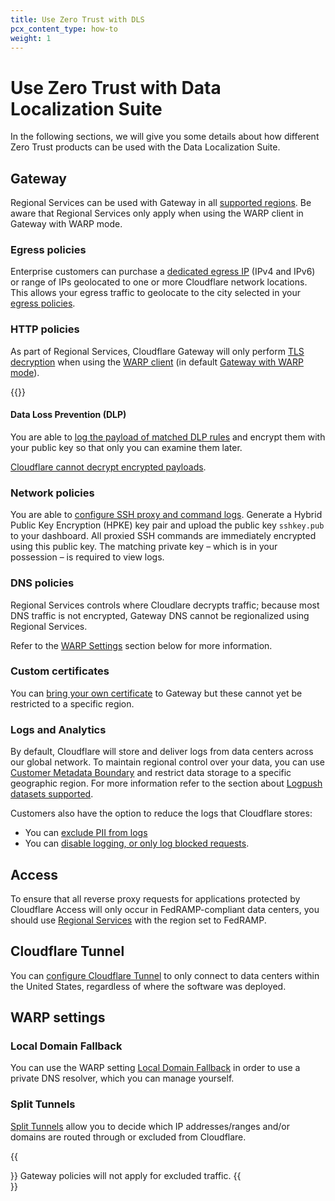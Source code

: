 ```yaml
---
title: Use Zero Trust with DLS
pcx_content_type: how-to
weight: 1
---
```


# Use Zero Trust with Data Localization Suite

In the following sections, we will give you some details about how different Zero Trust products can be used with the Data Localization Suite.

## Gateway

Regional Services can be used with Gateway in all [supported regions](/data-localization/). Be aware that Regional Services only apply when using the WARP client in Gateway with WARP mode.

### Egress policies

Enterprise customers can purchase a [dedicated egress IP](/cloudflare-one/policies/gateway/egress-policies/dedicated-egress-ips/) (IPv4 and IPv6) or range of IPs geolocated to one or more Cloudflare network locations.
This allows your egress traffic to geolocate to the city selected in your [egress policies](/cloudflare-one/policies/gateway/egress-policies/).

### HTTP policies

As part of Regional Services, Cloudflare Gateway will only perform [TLS decryption](/cloudflare-one/policies/gateway/http-policies/tls-decryption/) when using the [WARP client](/cloudflare-one/connections/connect-devices/warp/) (in default [Gateway with WARP mode](/cloudflare-one/connections/connect-devices/warp/configure-warp/warp-modes/)).

{{<render file="gateway/_disable-udp.md" productFolder="cloudflare-one">}}

#### Data Loss Prevention (DLP) 

You are able to [log the payload of matched DLP rules](/cloudflare-one/policies/data-loss-prevention/dlp-policies/payload-logging/) and encrypt them with your public key so that only you can examine them later.

[Cloudflare cannot decrypt encrypted payloads](/cloudflare-one/policies/data-loss-prevention/dlp-policies/payload-logging/#data-privacy).

### Network policies

You are able to [configure SSH proxy and command logs](/cloudflare-one/policies/gateway/network-policies/ssh-logging/). Generate a Hybrid Public Key Encryption (HPKE) key pair and upload the public key `sshkey.pub` to your dashboard. All proxied SSH commands are immediately encrypted using this public key. The matching private key – which is in your possession – is required to view logs.

### DNS policies

Regional Services controls where Cloudlare decrypts traffic; because most DNS traffic is not encrypted, Gateway DNS cannot be regionalized using Regional Services.

Refer to the [WARP Settings](/data-localization/how-to/zero-trust/#warp-settings) section below for more information.

### Custom certificates

You can [bring your own certificate](/cloudflare-one/connections/connect-devices/warp/user-side-certificates/custom-certificate/) to Gateway but these cannot yet be restricted to a specific region.

### Logs and Analytics

By default, Cloudflare will store and deliver logs from data centers across our global network. To maintain regional control over your data, you can use [Customer Metadata Boundary](/data-localization/metadata-boundary/) and restrict data storage to a specific geographic region. For more information refer to the section about [Logpush datasets supported](/data-localization/metadata-boundary/logpush-datasets/).

Customers also have the option to reduce the logs that Cloudflare stores:
- You can [exclude PII from logs](/cloudflare-one/insights/logs/gateway-logs/manage-pii/) 
- You can [disable logging, or only log blocked requests](/cloudflare-one/insights/logs/gateway-logs/#selective-logging).

## Access 

To ensure that all reverse proxy requests for applications protected by Cloudflare Access will only occur in FedRAMP-compliant data centers, you should use [Regional Services](/data-localization/regional-services/get-started/) with the region set to FedRAMP.

## Cloudflare Tunnel

You can [configure Cloudflare Tunnel](/cloudflare-one/connections/connect-networks/install-and-setup/tunnel-guide/local/local-management/arguments/#region) to only connect to data centers within the United States, regardless of where the software was deployed.

## WARP settings

### Local Domain Fallback

You can use the WARP setting [Local Domain Fallback](/cloudflare-one/connections/connect-devices/warp/configure-warp/route-traffic/local-domains/) in order to use a private DNS resolver, which you can manage yourself.

### Split Tunnels

[Split Tunnels](/cloudflare-one/connections/connect-devices/warp/configure-warp/route-traffic/split-tunnels/) allow you to decide which IP addresses/ranges and/or domains are routed through or excluded from Cloudflare.

{{<Aside type="warning">}}
Gateway policies will not apply for excluded traffic.
{{</Aside>}}
